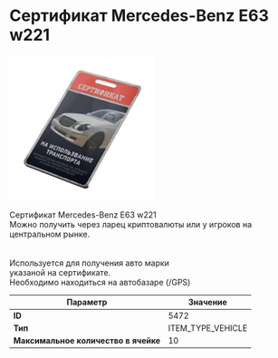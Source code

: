 # Сертификат Mercedes-Benz E63 w221

![Item Image](../img/5472.webp?raw=true)

Сертификат Mercedes-Benz E63 w221<br>Можно получить через ларец криптовалюты или у игроков на центральном рынке.<br><br><br>Используется для получения авто марки <br>указаной на сертификате.<br>Необходимо находиться на автобазаре (/GPS)


| Параметр | Значение |
|----------|----------|
| **ID** | 5472 |
| **Тип** | ITEM_TYPE_VEHICLE |
| **Максимальное количество в ячейке** | 10 |

